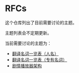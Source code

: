 # RFCs

这个仓库列出了目前需要讨论的主题。

主题列表会不定期更新。

当前需要讨论的主题为：

- [翻译名词一览表（人名）](https://github.com/ba-archive/rfcs/blob/main/0002-translation-name-guideline.md)
- [翻译名词一览表（专有名词）](https://github.com/ba-archive/rfcs/blob/main/0001-translation-term-guideline.md)
- [剧情播放器架构](https://github.com/ba-archive/rfcs/blob/main/0000-story-viewer-architecture.md)
